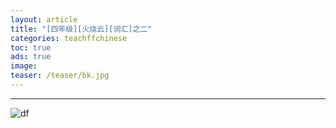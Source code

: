```yaml
---
layout: article
title: "[四年级][火烧云][词汇]之二"
categories: teachffchinese
toc: true
ads: true
image:
teaser: /teaser/bk.jpg
---
```


---



![df](https://github.com/storage201608/storage/blob/master/myhome2016/_posts/teachffchinese/2016-09-09-20160909090135teachffchinese.md/IMG_20160909_073209.jpg?raw=true)

